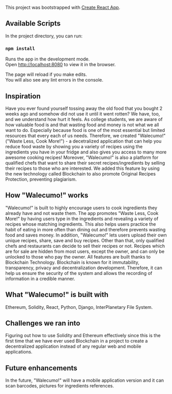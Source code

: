 This project was bootstrapped with [Create React App](https://github.com/facebook/create-react-app).

## Available Scripts

In the project directory, you can run:

### `npm install`

Runs the app in the development mode.<br>
Open [http://localhost:8080](http://localhost:8080) to view it in the browser.

The page will reload if you make edits.<br>
You will also see any lint errors in the console.

## Inspiration
Have you ever found yourself tossing away the old food that you bought 2 weeks ago and somehow did not use it until it went rotten? We have, too, and we understand how hurt it feels. As college students, we are aware of how valuable food is and that wasting food and money is not what we all want to do. Especially because food is one of the most essential but limited resources that every each of us needs.
Therefore, we created "Walecumo!" ("Waste Less, Cook More!") - a decetralized application that can help you reduce food waste by showing you a variety of recipes using the ingredients you have in your fridge and also gives you access to many more awesome cooking recipes!
Moreover, "Walecumo!" is also a platform for qualified chefs that want to share their secret recipes/ingredients by selling their recipes to those who are interested. We added this feature by using the new technology called Blockchain to also promote Original Recipes Protection, preventing plagiarism.

## How "Walecumo!" works
"Walecumo!" is built to highly encourage users to cook ingredients they already have and not waste them. The app promotes "Waste Less, Cook More!" by having users type in the ingredients and revealing a variety of recipes whose matching ingredients. This also helps users practice the habit of eating in more often than dining out and therefore prevents wasting food and saves money. 
In addition, "Walecumo!" lets users upload their own unique recipes, share, save and buy recipes. Other than that, only qualified chefs and restaurants can decide to sell their recipes or not. Recipes which are for sale are hidden from most users, except the owner, and can only be unlocked to those who pay the owner. All features are built thanks to Blockchain Technology. Blockchain is known for it immutability, transparency, privacy and decentralization development. Therefore, it can help us ensure the security of the system and allows the recording of information in a credible manner. 

## What "Walecumo!" is built with
Ethereum, Solidity, React, Python, Django, InterPlanetary File System.

## Challenges we ran into
Figuring out how to use Solidity and Ethereum effectively since this is the first time that we have ever used Blockchain in a project to create a decentralized application instead of any regular web and mobile applications.

## Future enhancements
In the future, "Walecumo!" will have a mobile application version and it can scan barcodes, pictures for ingredients references.
